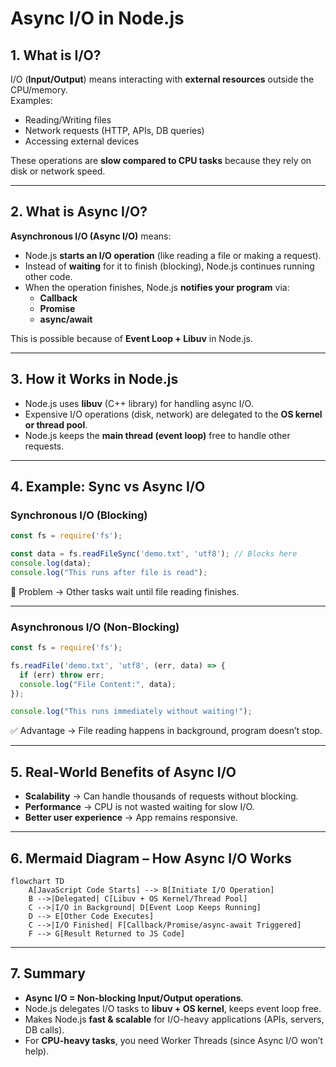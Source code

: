 
# Async I/O in Node.js

## 1. What is I/O?
I/O (**Input/Output**) means interacting with **external resources** outside the CPU/memory.  
Examples:
- Reading/Writing files  
- Network requests (HTTP, APIs, DB queries)  
- Accessing external devices  

These operations are **slow compared to CPU tasks** because they rely on disk or network speed.

---

## 2. What is Async I/O?
**Asynchronous I/O (Async I/O)** means:
- Node.js **starts an I/O operation** (like reading a file or making a request).  
- Instead of **waiting** for it to finish (blocking), Node.js continues running other code.  
- When the operation finishes, Node.js **notifies your program** via:
  - **Callback**
  - **Promise**
  - **async/await**  

This is possible because of **Event Loop + Libuv** in Node.js.

---

## 3. How it Works in Node.js
- Node.js uses **libuv** (C++ library) for handling async I/O.  
- Expensive I/O operations (disk, network) are delegated to the **OS kernel or thread pool**.  
- Node.js keeps the **main thread (event loop)** free to handle other requests.  

---

## 4. Example: Sync vs Async I/O

### Synchronous I/O (Blocking)
```js
const fs = require('fs');

const data = fs.readFileSync('demo.txt', 'utf8'); // Blocks here
console.log(data);
console.log("This runs after file is read");
```

🔴 Problem → Other tasks wait until file reading finishes.  

---

### Asynchronous I/O (Non-Blocking)
```js
const fs = require('fs');

fs.readFile('demo.txt', 'utf8', (err, data) => {
  if (err) throw err;
  console.log("File Content:", data);
});

console.log("This runs immediately without waiting!");
```

✅ Advantage → File reading happens in background, program doesn’t stop.  

---

## 5. Real-World Benefits of Async I/O
- **Scalability** → Can handle thousands of requests without blocking.  
- **Performance** → CPU is not wasted waiting for slow I/O.  
- **Better user experience** → App remains responsive.  

---

## 6. Mermaid Diagram – How Async I/O Works

```mermaid
flowchart TD
    A[JavaScript Code Starts] --> B[Initiate I/O Operation]
    B -->|Delegated| C[Libuv + OS Kernel/Thread Pool]
    C -->|I/O in Background| D[Event Loop Keeps Running]
    D --> E[Other Code Executes]
    C -->|I/O Finished| F[Callback/Promise/async-await Triggered]
    F --> G[Result Returned to JS Code]
```

---

## 7. Summary
- **Async I/O = Non-blocking Input/Output operations**.  
- Node.js delegates I/O tasks to **libuv + OS kernel**, keeps event loop free.  
- Makes Node.js **fast & scalable** for I/O-heavy applications (APIs, servers, DB calls).  
- For **CPU-heavy tasks**, you need Worker Threads (since Async I/O won’t help).  

